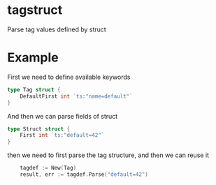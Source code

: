 # tagstruct

Parse tag values defined by struct

# Example

First we need to define available keywords

```go
type Tag struct {
    DefaultFirst int `ts:"name=default"`
}
```

And then we can parse fields of struct

```go
type Struct struct {
    First int `ts:"default=42"`
}
```

then we need to first parse the tag structure, and then we can reuse it

```go
    tagdef := New(Tag)
	result, err := tagdef.Parse("default=42")
```
